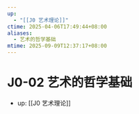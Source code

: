 ```yaml
---
up:
  - "[[J0 艺术理论]]"
ctime: 2025-04-06T17:49:44+08:00
aliases:
  - 艺术的哲学基础
mtime: 2025-09-09T12:37:17+08:00
---
```


# J0-02 艺术的哲学基础

- up: [[J0 艺术理论]]

